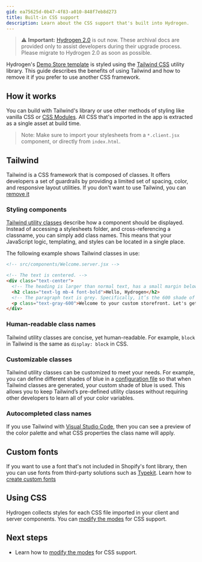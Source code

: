 ```yaml
---
gid: ea75625d-0b47-4f83-a010-848f7eb8d273
title: Built-in CSS support
description: Learn about the CSS support that's built into Hydrogen.
---
```


> ⚠️ **Important:** [Hydrogen 2.0](https://hydrogen.shopify.dev) is out now. These archival docs are provided only to assist developers during their upgrade process. Please migrate to Hydrogen 2.0 as soon as possible.


Hydrogen's [Demo Store template](/docs/tutorials/getting-started/templates) is styled using the [Tailwind CSS](https://tailwindcss.com/) utility library. This guide describes the benefits of using Tailwind and how to remove it if you prefer to use another CSS framework.

## How it works

You can build with Tailwind's library or use other methods of styling like vanilla CSS or [CSS Modules](custom-storefronts/hydrogen/css-support/import-css-in-rsc#modify-modes-for-css-support). All CSS that's imported in the app is extracted as a single asset at build time.

> Note:
> Make sure to import your stylesheets from a `*.client.jsx` component, or directly from `index.html`.

## Tailwind

Tailwind is a CSS framework that is composed of classes. It offers developers a set of guardrails by providing a limited set of spacing, color, and responsive layout utilities. If you don't want to use Tailwind, you can [remove it](/docs/tutorials/css-support/remove-tailwind)

### Styling components

[Tailwind utility classes](https://tailwindcss.com/docs/utility-first) describe how a component should be displayed. Instead of accessing a stylesheets folder, and cross-referencing a classname, you can simply add class names. This means that your JavaScript logic, templating, and styles can be located in a single place.

The following example shows Tailwind classes in use:

```html
<!-- src/components/Welcome.server.jsx -->

<!-- The text is centered. -->
<div class="text-center">
  <!-- The heading is larger than normal text, has a small margin below it, and is bold. -->
  <h2 class="text-lg mb-4 font-bold">Hello, Hydrogen</h2>
  <!-- The paragraph text is grey. Specifically, it’s the 600 shade of gray (100 is lightest and 900 is darkest). -->
  <p class="text-gray-600">Welcome to your custom storefront. Let's get building.</p>
</div>
```



### Human-readable class names

Tailwind utility classes are concise, yet human-readable. For example, `block` in Tailwind is the same as `display: block` in CSS.

### Customizable classes

Tailwind utility classes can be customized to meet your needs. For example, you can define different shades of blue in a [configuration file](https://tailwindcss.com/docs/configuration) so that when Tailwind classes are generated, your custom shade of blue is used. This allows you to keep Tailwind’s pre-defined utility classes without requiring other developers to learn all of your color variables.

### Autocompleted class names

If you use Tailwind with [Visual Studio Code](https://code.visualstudio.com/), then you can see a preview of the color palette and what CSS properties the class name will apply.

## Custom fonts

If you want to use a font that's not included in Shopify's font library, then you can use fonts from third-party solutions such as [Typekit](https://fonts.adobe.com/fonts). Learn how to [create custom fonts](/docs/tutorials/css-support/create-custom-fonts)

## Using CSS

Hydrogen collects styles for each CSS file imported in your client and server components. You can [modify the modes](/docs/tutorials/css-support/import-css-in-rsc) for CSS support.

## Next steps

- Learn how to [modify the modes](/docs/tutorials/css-support/import-css-in-rsc) for CSS support.
